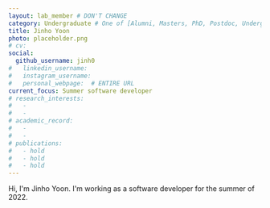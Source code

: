 ```yaml
---
layout: lab_member # DON'T CHANGE
category: Undergraduate # One of [Alumni, Masters, PhD, Postdoc, Undergraduate]
title: Jinho Yoon
photo: placeholder.png
# cv:
social:
  github_username: jinh0
#   linkedin_username:
#   instagram_username:
#   personal_webpage:  # ENTIRE URL
current_focus: Summer software developer
# research_interests:
#   -
#   -
# academic_record:
#   -
#   -
# publications:
#   - hold
#   - hold
#   - hold
---
```

Hi, I'm Jinho Yoon. I'm working as a software developer for the summer of 2022.
